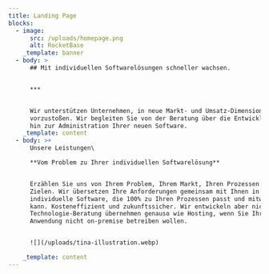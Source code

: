 ```yaml
---
title: Landing Page
blocks:
  - image:
      src: /uploads/homepage.png
      alt: RocketBase
    _template: banner
  - body: >
      ## Mit individuellen Softwarelösungen schneller wachsen.


      ***


      Wir unterstützen Unternehmen, in neue Markt- und Umsatz-Dimensionen
      vorzustoßen. Wir begleiten Sie von der Beratung über die Entwicklung bis
      hin zur Administration Ihrer neuen Software.
    _template: content
  - body: >+
      Unsere Leistungen\

      **Vom Problem zu Ihrer individuellen Softwarelösung**


      Erzählen Sie uns von Ihrem Problem, Ihrem Markt, Ihren Prozessen und Ihren
      Zielen. Wir übersetzen Ihre Anforderungen gemeinsam mit Ihnen in eine
      individuelle Software, die 100% zu Ihren Prozessen passt und mitwachsen
      kann. Kosteneffizient und zukunftssicher. Wir entwickeln aber nicht nur.
      Technologie-Beratung übernehmen genauso wie Hosting, wenn Sie Ihre
      Anwendung nicht on-premise betreiben wollen.


      ![](/uploads/tina-illustration.webp)

    _template: content
---
```


